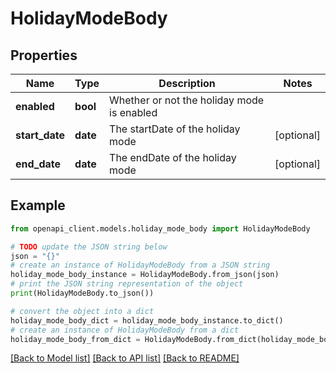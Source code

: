 # HolidayModeBody


## Properties

Name | Type | Description | Notes
------------ | ------------- | ------------- | -------------
**enabled** | **bool** | Whether or not the holiday mode is enabled | 
**start_date** | **date** | The startDate of the holiday mode | [optional] 
**end_date** | **date** | The endDate of the holiday mode | [optional] 

## Example

```python
from openapi_client.models.holiday_mode_body import HolidayModeBody

# TODO update the JSON string below
json = "{}"
# create an instance of HolidayModeBody from a JSON string
holiday_mode_body_instance = HolidayModeBody.from_json(json)
# print the JSON string representation of the object
print(HolidayModeBody.to_json())

# convert the object into a dict
holiday_mode_body_dict = holiday_mode_body_instance.to_dict()
# create an instance of HolidayModeBody from a dict
holiday_mode_body_from_dict = HolidayModeBody.from_dict(holiday_mode_body_dict)
```
[[Back to Model list]](../README.md#documentation-for-models) [[Back to API list]](../README.md#documentation-for-api-endpoints) [[Back to README]](../README.md)


